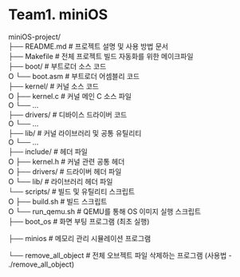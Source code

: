 # Team1. miniOS

miniOS-project/  
├── README.md # 프로젝트 설명 및 사용 방법 문서  
├── Makefile # 전체 프로젝트 빌드 자동화를 위한 메이크파일  
├── boot/ # 부트로더 소스 코드  
O └── boot.asm # 부트로더 어셈블리 코드  
├── kernel/ # 커널 소스 코드  
O ├── kernel.c # 커널 메인 C 소스 파일  
O └── ...  
├── drivers/ # 디바이스 드라이버 코드  
O └── ...  
├── lib/ # 커널 라이브러리 및 공통 유틸리티  
O └── ...  
├── include/ # 헤더 파일  
O ├── kernel.h # 커널 관련 공통 헤더  
O ├── drivers/ # 드라이버 헤더 파일  
O └── lib/ # 라이브러리 헤더 파일  
└── scripts/ # 빌드 및 유틸리티 스크립트  
O ├── build.sh # 빌드 스크립트  
O └── run_qemu.sh # QEMU를 통해 OS 이미지 실행 스크립트  
├── boot_os # 화면 부팅 프로그램 (최초 실행)

├── minios # 메모리 관리 시뮬레이션 프로그램

└── remove_all_object # 전체 오브젝트 파일 삭제하는 프로그램 (사용법 - ./remove_all_object)
